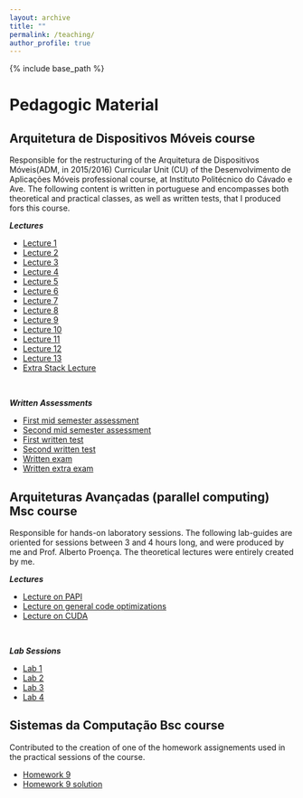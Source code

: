 ```yaml
---
layout: archive
title: ""
permalink: /teaching/
author_profile: true
---
```


{% include base_path %}

# Pedagogic Material

## Arquitetura de Dispositivos Móveis course

Responsible for the restructuring of the Arquitetura de Dispositivos Móveis(ADM, in 2015/2016) Curricular Unit (CU) of the Desenvolvimento de Aplicações Móveis professional course, at Instituto Politécnico do Cávado e Ave. The following content is written in portuguese and encompasses both theoretical and practical classes, as well as written tests, that I produced fors this course.

***Lectures***

- [Lecture 1](https://ampereira90.github.io/files/pedagogic_material/adm_course/1_Apresentacao_amp.pdf)
- [Lecture 2](https://ampereira90.github.io/files/pedagogic_material/adm_course/2_Conceito_Computador.pdf)
- [Lecture 3](https://ampereira90.github.io/files/pedagogic_material/adm_course/3_sist_numeracao.pdf)
- [Lecture 4](https://ampereira90.github.io/files/pedagogic_material/adm_course/4_sist_numeracao_binario.pdf)
- [Lecture 5](https://ampereira90.github.io/files/pedagogic_material/adm_course/5_virgula_flutuante.pdf)
- [Lecture 6](https://ampereira90.github.io/files/pedagogic_material/adm_course/6_estrutura_cpu.pdf)
- [Lecture 7](https://ampereira90.github.io/files/pedagogic_material/adm_course/7_estrutura_memoria.pdf)
- [Lecture 8](https://ampereira90.github.io/files/pedagogic_material/adm_course/8_ISA.pdf)
- [Lecture 9](https://ampereira90.github.io/files/pedagogic_material/adm_course/9_estruturas_controlo.pdf)
- [Lecture 10](https://ampereira90.github.io/files/pedagogic_material/adm_course/10_analise_instrucoes.pdf)
- [Lecture 11](https://ampereira90.github.io/files/pedagogic_material/adm_course/11_niveis_abstracao.pdf)
- [Lecture 12](https://ampereira90.github.io/files/pedagogic_material/adm_course/12_otimizacoes_software.pdf)
- [Lecture 13](https://ampereira90.github.io/files/pedagogic_material/adm_course/13_otimizacoes_hardware.pdf)
- [Extra Stack Lecture](https://ampereira90.github.io/files/pedagogic_material/adm_course/ISA_STACK.pdf)

<br />

***Written Assessments***

- [First mid semester assessment](https://ampereira90.github.io/files/pedagogic_material/adm_course/middle_eval_1.pdf)
- [Second mid semester assessment](https://ampereira90.github.io/files/pedagogic_material/adm_course/middle_eval_2.pdf)
- [First written test](https://ampereira90.github.io/files/pedagogic_material/adm_course/test_1.pdf)
- [Second written test](https://ampereira90.github.io/files/pedagogic_material/adm_course/test_2.pdf)
- [Written exam](https://ampereira90.github.io/files/pedagogic_material/adm_course/exam.pdf)
- [Written extra exam](https://ampereira90.github.io/files/pedagogic_material/adm_course/special_exam.pdf)

## Arquiteturas Avançadas (parallel computing) Msc course

Responsible for hands-on laboratory sessions. The following lab-guides are oriented for sessions between 3 and 4 hours long, and were produced by me and Prof. Alberto Proença. The theoretical lectures were entirely created by me.

***Lectures***

- [Lecture on PAPI](https://ampereira90.github.io/files/pedagogic_material/pp_course/papi.pdf)
- [Lecture on general code optimizations](https://ampereira90.github.io/files/pedagogic_material/pp_course/code_optim.pdf)
- [Lecture on CUDA](https://ampereira90.github.io/files/pedagogic_material/pp_course/cuda_tutorial.pdf)

<br />

***Lab Sessions***

- [Lab 1](https://ampereira90.github.io/files/pedagogic_material/pp_course/lab1.pdf)
- [Lab 2](https://ampereira90.github.io/files/pedagogic_material/pp_course/lab2.pdf)
- [Lab 3](https://ampereira90.github.io/files/pedagogic_material/pp_course/lab3.pdf)
- [Lab 4](https://ampereira90.github.io/files/pedagogic_material/pp_course/lab4.pdf)

## Sistemas da Computação Bsc course

Contributed to the creation of one of the homework assignements used in the practical sessions of the course.

- [Homework 9](https://ampereira90.github.io/files/pedagogic_material/sc_course/lab1.pdf)
- [Homework 9 solution](https://ampereira90.github.io/files/pedagogic_material/sc_course/lab2.pdf)


